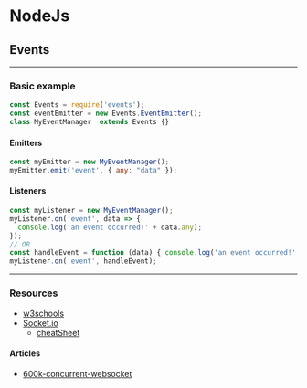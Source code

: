 # NodeJs
## Events
---------------------------------------------------------------------
### Basic example
```js
const Events = require('events');
const eventEmitter = new Events.EventEmitter();
class MyEventManager  extends Events {}
```

#### Emitters
```js
const myEmitter = new MyEventManager();
myEmitter.emit('event', { any: "data" });
```

#### Listeners
```js
const myListener = new MyEventManager();
myListener.on('event', data => {
  console.log('an event occurred!' + data.any);
});
// OR
const handleEvent = function (data) { console.log('an event occurred!' + data.any); }
myListener.on('event', handleEvent);
```


---------------------------------------------------------------------
### Resources
* [w3schools](https://www.w3schools.com/nodejs/nodejs_events.asp)
* [Socket.io](https://socket.io/docs/)  
  * [cheatSheet](https://socket.io/docs/emit-cheatsheet/)

#### Articles
* [600k-concurrent-websocket](https://blog.jayway.com/2015/04/13/600k-concurrent-websocket-connections-on-aws-using-node-js/)  

